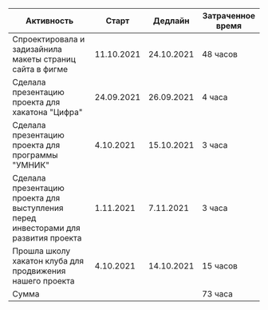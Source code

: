 | Активность     |Старт             | Дедлайн                  | Затраченное время      |            
|----------------|------------------|--------------------------|------------------------|
|Спроектировала и задизайнила макеты страниц сайта в фигме |11.10.2021|24.10.2021|48 часов| 
|Сделала презентацию проекта для хакатона "Цифра"|24.09.2021|26.09.2021|4 часа| 
|Сделала презентацию проекта для программы "УМНИК"|4.10.2021|15.10.2021|3 часа|
|Сделала презентацию проекта для выступления перед инвесторами для развития проекта|1.11.2021|7.11.2021|3 часа|
|Прошла школу хакатон клуба для продвижения нашего проекта|4.10.2021|14.10.2021|15 часов|
| Сумма | | | 73 часа |